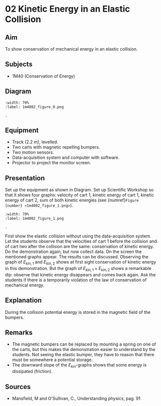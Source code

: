 # 02 Kinetic Energy in an Elastic Collision 
     
  
## Aim   
 To show conservation of mechanical energy in an elastic collision.    
  
## Subjects   
* 1M40 (Conservation of Energy)   

## Diagram
   
```{figure} figures/figure_0.png  
:width: 70%  
:label: 1m4002_figure_0.png  

. 
```

## Equipment
 *  Track ($2.2\mathrm{~m}$), levelled. 
 *  Two carts  with magnetic repelling bumpers. 
 *  Two motion sensors. 
 *  Data-acquisition system and computer with software. 
 *  Projector to project the monitor screen.
     
  
## Presentation   
 Set up the equipment as shown in Diagram. Set up Scientific Workshop so that it shows four graphs: velocity of cart 1, kinetic energy of cart 1, kinetic energy of cart 2, sum of both kinetic energies (see {numref}`Figure {number} <1m4002_figure_1.png>`).   

```{figure} figures/figure_1.png  
:width: 70%  
:label: 1m4002_figure_1.png  

. 
```
 First show the elastic collision without using the data-acquisition system. Let the students observe that the velocities of cart 1 before the collision and of cart two after the collision are the same: conservation of kinetic energy. Do the demonstration again, but now collect data. On the screen the mentioned graphs appear. The results can be discussed. Observing the graph of $E_{kin,1}$ and $E_{kin,2}$ shows at first sight conservation of kinetic energy in this demonstration. But the graph of $E_{kin,1}+E_{kin,2}$ shows a remarkable dip: observe that kinetic energy disappears and comes back again. Ask the students if there is a temporarily violation of the law of conservation of mechanical energy.    
  
## Explanation   
 During the collision potential energy is stored in the magnetic field of the bumpers.    
  
## Remarks
 *  The magnetic bumpers can be replaced by mounting a spring on one of the carts, but this makes the demonstration easier to understand by the students. Not seeing the elastic bumper, they have to reason that there must be somewhere a potential storage. 
 *  The downward slope of the $E_{kin}$-graphs shows that some energy is dissipated (friction).
   
  
## Sources
 *  Mansfield, M and O'Sullivan, C., Understanding physics, pag. 91 
     
